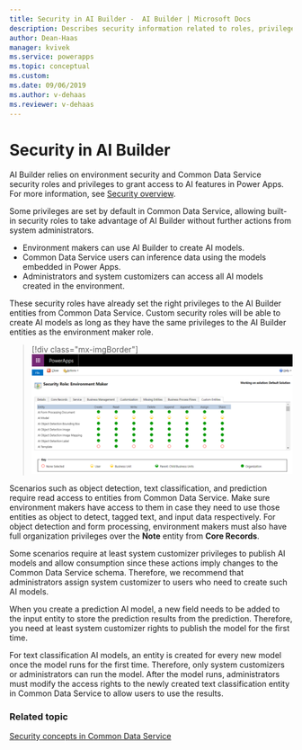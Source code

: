 ```yaml
---
title: Security in AI Builder -  AI Builder | Microsoft Docs
description: Describes security information related to roles, privileges, and access in AI Builder and the services it connects to. 
author: Dean-Haas
manager: kvivek
ms.service: powerapps
ms.topic: conceptual
ms.custom: 
ms.date: 09/06/2019
ms.author: v-dehaas
ms.reviewer: v-dehaas
---
```


# Security in AI Builder

AI Builder relies on environment security and Common Data Service security roles and privileges to grant access to AI features in Power Apps. For more information, see [Security overview](/power-platform/admin/wp-security).

Some privileges are set by default in Common Data Service, allowing built-in security roles to take advantage of AI Builder without further actions from system administrators.

- Environment makers can use AI Builder to create AI models.
- Common Data Service users can inference data using the models embedded in Power Apps.
- Administrators and system customizers can access all AI models created in the environment.

These security roles have already set the right privileges to the AI Builder entities from Common Data Service. Custom security roles will be able to create AI models as long as they have the same privileges to the AI Builder entities as the environment maker role.

> [!div class="mx-imgBorder"]
> ![Security roles screen](media/security-roles-screen.png "Security roles screen" )

Scenarios such as object detection, text classification, and prediction require read access to entities from Common Data Service. Make sure environment makers have access to them in case they need to use those entities as object to detect, tagged text, and input data respectively. For object detection and form processing, environment makers must also have full organization privileges over the **Note** entity from **Core Records**.

Some scenarios require at least system customizer privileges to publish AI models and allow consumption since these actions imply changes to the Common Data Service schema. Therefore, we recommend that administrators assign system customizer to users who need to create such AI models.

When you create a prediction AI model, a new field needs to be added to the input entity to store the prediction results from the prediction. Therefore, you need at least system customizer rights to publish the model for the first time.

For text classification AI models, an entity is created for every new model once the model runs for the first time. Therefore, only system customizers or administrators can run the model. After the model runs, administrators must modify the access rights to the newly created text classification entity in Common Data Service to allow users to use the results.

### Related topic

[Security concepts in Common Data Service](/power-platform/admin/wp-security-cds)
